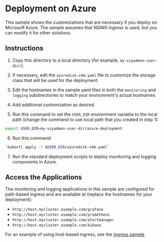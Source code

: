 # Deployment on Azure

This sample shows the customizations that are necessary if you deploy
on Microsoft Azure. The sample assumes that NGINX ingress is used, but you can
modify it for other solutions.

## Instructions

1. Copy this directory to a local directory (for example, `my-viya4mon-user-dir/`).

2. If necessary, edit the `azuredisk-v4m.yaml` file to customize the
storage class that will be used for the deployment.

3. Edit the hostnames in the sample yaml files in both the `monitoring`
and `logging` subdirectories to match your environment's actual hostnames.

4. Add additional customization as desired.

5. Run this command to set the `USER_DIR` environment variable to the local path (change the command to use local path that you created in step 1):

```bash
export USER_DIR=my-viya4mon-user-dir/azure-deployment
```

6. Run this command:

```bash
`kubectl apply -f $USER_DIR/azuredisk-v4m.yaml`
```

7. Run the standard deployment scripts to deploy monitoring and logging components in Azure.

## Access the Applications

The monitoring and logging applications in this sample are configured for
path-based ingress and are available at (replace the hostnames for your deployment):

* `http://host.mycluster.example.com/grafana`
* `http://host.mycluster.example.com/prometheus`
* `http://host.mycluster.example.com/alertmanager`
* `http://host.mycluster.example.com/kibana`

For an example of using host-based ingress, see the [ingress sample](../ingress).
